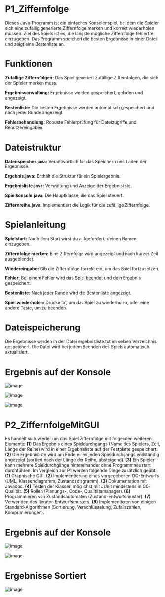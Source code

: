 # P1_Ziffernfolge

Dieses Java-Programm ist ein einfaches Konsolenspiel, bei dem die Spieler sich eine zufällig generierte Ziffernfolge merken und korrekt wiederholen müssen. Ziel des Spiels ist es, die längste mögliche Ziffernfolge fehlerfrei einzugeben. Das Programm speichert die besten Ergebnisse in einer Datei und zeigt eine Bestenliste an.

# Funktionen

**Zufällige Ziffernfolgen:** Das Spiel generiert zufällige Ziffernfolgen, die sich der Spieler merken muss.

**Ergebnisverwaltung:** Ergebnisse werden gespeichert, geladen und angezeigt.

**Bestenliste:** Die besten Ergebnisse werden automatisch gespeichert und nach jeder Runde angezeigt.

**Fehlerbehandlung:** Robuste Fehlerprüfung für Dateizugriffe und Benutzereingaben.

# Dateistruktur

**Datenspeicher.java:** Verantwortlich für das Speichern und Laden der Ergebnisse.

**Ergebnis.java:** Enthält die Struktur für ein Spielergebnis.

**Ergebnisliste.java:** Verwaltung und Anzeige der Ergebnisliste.

**Spielkonsole.java:** Die Hauptklasse, die das Spiel steuert.

**Ziffernreihe.java:** Implementiert die Logik für die zufällige Ziffernfolge.

# Spielanleitung

**Spielstart:** Nach dem Start wirst du aufgefordert, deinen Namen einzugeben.

**Ziffernfolge merken:** Eine Ziffernfolge wird angezeigt und nach kurzer Zeit ausgeblendet.

**Wiedereingabe:** Gib die Ziffernfolge korrekt ein, um das Spiel fortzusetzen.

**Fehler:** Bei einem Fehler wird das Spiel beendet und dein Ergebnis gespeichert.

**Bestenliste:** Nach jeder Runde wird die Bestenliste angezeigt.

**Spiel wiederholen:** Drücke 'a', um das Spiel zu wiederholen, oder eine andere Taste, um zu beenden.

# Dateispeicherung

Die Ergebnisse werden in der Datei ergebnisliste.txt im selben Verzeichnis gespeichert. Die Datei wird bei jedem Beenden des Spiels automatisch aktualisiert.

# Ergebnis auf der Konsole

![image](https://github.com/user-attachments/assets/e9f168da-2a3b-4bd9-a3f0-84c20bc7978c)

![image](https://github.com/user-attachments/assets/a0472768-fc39-4e17-a43e-dec03d9f408e)

![image](https://github.com/user-attachments/assets/55d17701-7974-4a84-9550-c805e8e2832a)

# P2_ZiffernfolgeMitGUI

Es handelt sich wieder  um das Spiel Ziffernfolge mit 
folgenden weiteren Elemente: 
**(1)** Das Ergebnis eines Spieldurchgangs (Name des Spielers, Zeit, Länge 
der Reihe) wird in einer Ergebnisliste auf der Festplatte gespeichert.  
**(2)** Die Ergebnisliste wird am Ende eines jeden Spieldurchgangs vollständig 
angezeigt (sortiert nach der Länge der Reihe, absteigend). 
**(3)** Ein Spieler kann mehrere Spieldurchgänge hintereinander ohne 
Programmneustart durchführen. 
Im Vergleich zur P1 werden folgende Dinge zusätzlich 
geübt: 
**(1)** Graphische GUI. 
**(2)** Implementierung eines vorgegebenen OO-Entwurfs (UML, 
Klassendiagramm, Zustandsdiagramm). 
**(3)** Dokumentation mit Javadoc. 
**(4)** Testen der Klassen möglichst mit JUnit mindestens in C0-Qualität. 
**(5)** Rollen (Planungs-, Code-, Qualitätsmanager). 
**(6)** Programmieren von Zustandsautomaten (Zustand-Entwurfsmuster). 
**(7)** Verwenden des Iterator-Entwurfsmusters. 
**(8)** Implementieren von einigen Standard-Algorithmen (Sortierung, 
Verschlüsselung, Zufallszahlen, Komprimierungen). 

# Ergebnis auf der Konsole

![image](https://github.com/user-attachments/assets/f7b89f12-0386-4710-9be8-9659958ad045)

![image](https://github.com/user-attachments/assets/477ccc45-3836-4929-87f6-75e0fbf4776d)


# Ergebnisse Sortiert

![image](https://github.com/user-attachments/assets/247530c3-7ab5-46c3-9428-4acf86e115b2)

